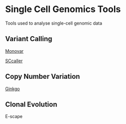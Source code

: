 # Single Cell Genomics Tools
Tools used to analyse single-cell genomic data

## Variant Calling

[Monovar](https://bitbucket.org/hamimzafar/monovar)

[SCcaller](https://github.com/biosinodx/SCcaller/)


## Copy Number Variation

[Ginkgo](https://github.com/robertaboukhalil/ginkgo)


## Clonal Evolution
E-scape
